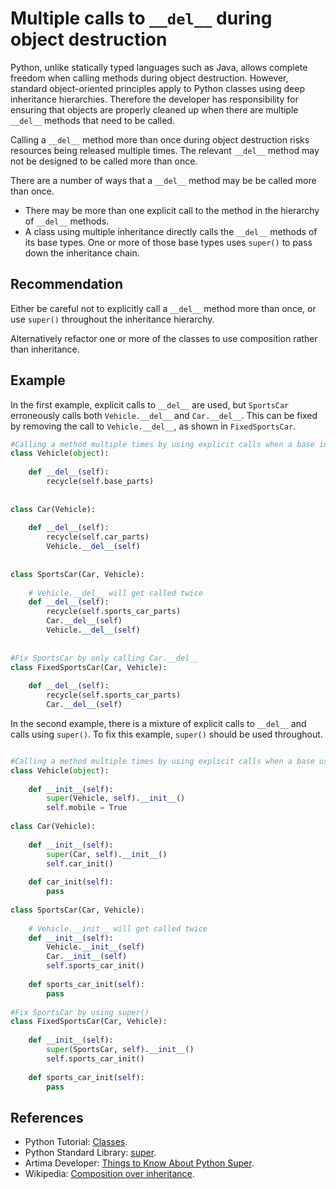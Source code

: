 # Multiple calls to `__del__` during object destruction
Python, unlike statically typed languages such as Java, allows complete freedom when calling methods during object destruction. However, standard object-oriented principles apply to Python classes using deep inheritance hierarchies. Therefore the developer has responsibility for ensuring that objects are properly cleaned up when there are multiple `__del__` methods that need to be called.

Calling a `__del__` method more than once during object destruction risks resources being released multiple times. The relevant `__del__` method may not be designed to be called more than once.

There are a number of ways that a `__del__` method may be be called more than once.

* There may be more than one explicit call to the method in the hierarchy of `__del__` methods.
* A class using multiple inheritance directly calls the `__del__` methods of its base types. One or more of those base types uses `super()` to pass down the inheritance chain.

## Recommendation
Either be careful not to explicitly call a `__del__` method more than once, or use `super()` throughout the inheritance hierarchy.

Alternatively refactor one or more of the classes to use composition rather than inheritance.


## Example
In the first example, explicit calls to `__del__` are used, but `SportsCar` erroneously calls both `Vehicle.__del__` and `Car.__del__`. This can be fixed by removing the call to `Vehicle.__del__`, as shown in `FixedSportsCar`.


```python
#Calling a method multiple times by using explicit calls when a base inherits from other base
class Vehicle(object):
    
    def __del__(self):
        recycle(self.base_parts)
        
        
class Car(Vehicle):
    
    def __del__(self):
        recycle(self.car_parts)
        Vehicle.__del__(self)
    
    
class SportsCar(Car, Vehicle):
    
    # Vehicle.__del__ will get called twice
    def __del__(self):
        recycle(self.sports_car_parts)
        Car.__del__(self)
        Vehicle.__del__(self)
        
        
#Fix SportsCar by only calling Car.__del__
class FixedSportsCar(Car, Vehicle):
    
    def __del__(self):
        recycle(self.sports_car_parts)
        Car.__del__(self)

```
In the second example, there is a mixture of explicit calls to `__del__` and calls using `super()`. To fix this example, `super()` should be used throughout.


```python

#Calling a method multiple times by using explicit calls when a base uses super()
class Vehicle(object):
     
    def __init__(self):
        super(Vehicle, self).__init__()
        self.mobile = True
        
class Car(Vehicle):
    
    def __init__(self):
        super(Car, self).__init__()
        self.car_init()
        
    def car_init(self):
        pass
        
class SportsCar(Car, Vehicle):
    
    # Vehicle.__init__ will get called twice
    def __init__(self):
        Vehicle.__init__(self)
        Car.__init__(self)
        self.sports_car_init()
        
    def sports_car_init(self):
        pass
        
#Fix SportsCar by using super()
class FixedSportsCar(Car, Vehicle):
    
    def __init__(self):
        super(SportsCar, self).__init__()
        self.sports_car_init()
        
    def sports_car_init(self):
        pass


```

## References
* Python Tutorial: [Classes](https://docs.python.org/2/tutorial/classes.html).
* Python Standard Library: [super](https://docs.python.org/2/library/functions.html#super).
* Artima Developer: [Things to Know About Python Super](http://www.artima.com/weblogs/viewpost.jsp?thread=236275).
* Wikipedia: [Composition over inheritance](http://en.wikipedia.org/wiki/Composition_over_inheritance).
